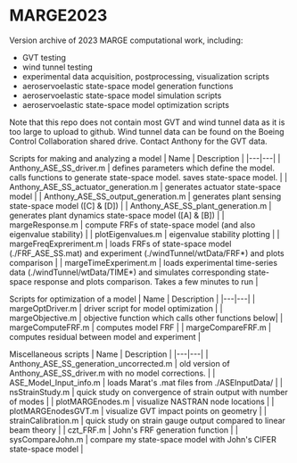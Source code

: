 # MARGE2023

Version archive of 2023 MARGE computational work, including:
- GVT testing
- wind tunnel testing
- experimental data acquisition, postprocessing, visualization scripts
- aeroservoelastic state-space model generation functions
- aeroservoelastic state-space model simulation scripts
- aeroservoelastic state-space model optimization scripts

Note that this repo does not contain most GVT and wind tunnel data as it is too large to upload to github. Wind tunnel data can be found on the Boeing Control Collaboration shared drive. Contact Anthony for the GVT data.

Scripts for making and analyzing a model
| Name | Description |
|---|---|
| Anthony_ASE_SS_driver.m | defines parameters which define the model. calls functions to generate state-space model. saves state-space model. |
| Anthony_ASE_SS_actuator_generation.m | generates actuator state-space model |
| Anthony_ASE_SS_output_generation.m | generates plant sensing state-space model ([C] & [D]) |
| Anthony_ASE_SS_plant_generation.m | generates plant dynamics state-space model ([A] & [B]) |
| margeResponse.m | compute FRFs of state-space model (and also eigenvalue stability) |
| plotEigenvalues.m | eigenvalue stability plotting |
| margeFreqExpreriment.m | loads FRFs of state-space model (./FRF_ASE_SS.mat) and experiment (./windTunnel/wtData/FRF*) and plots comparison |
| margeTimeExperiment.m | loads experimental time-series data (./windTunnel/wtData/TIME*) and simulates corresponding state-space response and plots comparison. Takes a few minutes to run |

Scripts for optimization of a model
| Name | Description |
|---|---|
| margeOptDriver.m | driver script for model optimization |
| margeObjective.m | objective function which calls other functions below|
| margeComputeFRF.m | computes model FRF |
| margeCompareFRF.m | computes residual between model and experiment |

Miscellaneous scripts
| Name | Description |
|---|---|
| Anthony_ASE_SS_generation_uncorrected.m | old version of Anthony_ASE_SS_driver.m with no model corrections. |
| ASE_Model_Input_info.m | loads Marat's .mat files from ./ASEInputData/ |
| nsStrainStudy.m | quick study on convergence of strain output with number of modes |
| plotMARGEnodes.m | visualize NASTRAN node locations |
| plotMARGEnodesGVT.m | visualize GVT impact points on geometry |
| strainCalibration.m | quick study on strain gauge output compared to linear beam theory |
| czt_FRF.m | John's FRF generation function |
| sysCompareJohn.m | compare my state-space model with John's CIFER state-space model |
